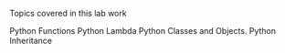 Topics covered in this lab work

Python Functions
Python Lambda
Python Classes and Objects.
Python Inheritance
